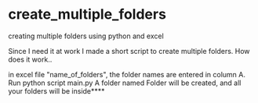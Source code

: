 # create_multiple_folders
creating multiple folders using python and excel

Since I need it at work I made a short script to create multiple folders. How does it work..

in excel file "name_of_folders", the folder names are entered in column A.
Run python script main.py
A folder named Folder will be created, and all your folders will be inside****

